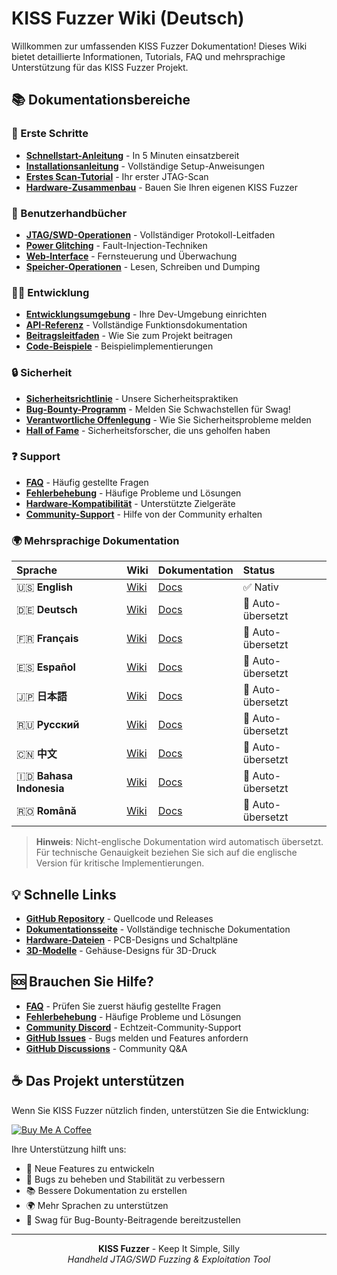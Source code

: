 # KISS Fuzzer Wiki (Deutsch)

Willkommen zur umfassenden KISS Fuzzer Dokumentation! Dieses Wiki bietet detaillierte Informationen, Tutorials, FAQ und mehrsprachige Unterstützung für das KISS Fuzzer Projekt.

## 📚 Dokumentationsbereiche

### 🚀 Erste Schritte
- **[Schnellstart-Anleitung](Quick-Start-Guide-DE)** - In 5 Minuten einsatzbereit
- **[Installationsanleitung](Installation-Guide-DE)** - Vollständige Setup-Anweisungen
- **[Erstes Scan-Tutorial](First-Scan-Tutorial-DE)** - Ihr erster JTAG-Scan
- **[Hardware-Zusammenbau](Hardware-Assembly-DE)** - Bauen Sie Ihren eigenen KISS Fuzzer

### 🔧 Benutzerhandbücher
- **[JTAG/SWD-Operationen](JTAG-SWD-Operations-DE)** - Vollständiger Protokoll-Leitfaden
- **[Power Glitching](Power-Glitching-DE)** - Fault-Injection-Techniken
- **[Web-Interface](Web-Interface-DE)** - Fernsteuerung und Überwachung
- **[Speicher-Operationen](Memory-Operations-DE)** - Lesen, Schreiben und Dumping

### 👨‍💻 Entwicklung
- **[Entwicklungsumgebung](Development-Setup-DE)** - Ihre Dev-Umgebung einrichten
- **[API-Referenz](API-Reference-DE)** - Vollständige Funktionsdokumentation
- **[Beitragsleitfaden](Contributing-Guide-DE)** - Wie Sie zum Projekt beitragen
- **[Code-Beispiele](Code-Examples-DE)** - Beispielimplementierungen

### 🔒 Sicherheit
- **[Sicherheitsrichtlinie](Security-Policy-DE)** - Unsere Sicherheitspraktiken
- **[Bug-Bounty-Programm](Bug-Bounty-Program-DE)** - Melden Sie Schwachstellen für Swag!
- **[Verantwortliche Offenlegung](Responsible-Disclosure-DE)** - Wie Sie Sicherheitsprobleme melden
- **[Hall of Fame](Hall-of-Fame-DE)** - Sicherheitsforscher, die uns geholfen haben

### ❓ Support
- **[FAQ](FAQ-DE)** - Häufig gestellte Fragen
- **[Fehlerbehebung](Troubleshooting-DE)** - Häufige Probleme und Lösungen
- **[Hardware-Kompatibilität](Hardware-Compatibility-DE)** - Unterstützte Zielgeräte
- **[Community-Support](Community-Support-DE)** - Hilfe von der Community erhalten

### 🌍 Mehrsprachige Dokumentation

| Sprache | Wiki | Dokumentation | Status |
|:--------|:-----|:--------------|:-------|
| 🇺🇸 **English** | [Wiki](Home) | [Docs](https://kiss-fuzzer.readthedocs.io/en/latest/) | ✅ Nativ |
| 🇩🇪 **Deutsch** | [Wiki](Home-DE) | [Docs](https://kiss-fuzzer.readthedocs.io/de/latest/) | 🔄 Auto-übersetzt |
| 🇫🇷 **Français** | [Wiki](Home-FR) | [Docs](https://kiss-fuzzer.readthedocs.io/fr/latest/) | 🔄 Auto-übersetzt |
| 🇪🇸 **Español** | [Wiki](Home-ES) | [Docs](https://kiss-fuzzer.readthedocs.io/es/latest/) | 🔄 Auto-übersetzt |
| 🇯🇵 **日本語** | [Wiki](Home-JA) | [Docs](https://kiss-fuzzer.readthedocs.io/ja/latest/) | 🔄 Auto-übersetzt |
| 🇷🇺 **Русский** | [Wiki](Home-RU) | [Docs](https://kiss-fuzzer.readthedocs.io/ru/latest/) | 🔄 Auto-übersetzt |
| 🇨🇳 **中文** | [Wiki](Home-ZH) | [Docs](https://kiss-fuzzer.readthedocs.io/zh/latest/) | 🔄 Auto-übersetzt |
| 🇮🇩 **Bahasa Indonesia** | [Wiki](Home-ID) | [Docs](https://kiss-fuzzer.readthedocs.io/id/latest/) | 🔄 Auto-übersetzt |
| 🇷🇴 **Română** | [Wiki](Home-RO) | [Docs](https://kiss-fuzzer.readthedocs.io/ro/latest/) | 🔄 Auto-übersetzt |

> **Hinweis**: Nicht-englische Dokumentation wird automatisch übersetzt. Für technische Genauigkeit beziehen Sie sich auf die englische Version für kritische Implementierungen.

## 💡 Schnelle Links

- **[GitHub Repository](https://github.com/seedon198/KISS)** - Quellcode und Releases
- **[Dokumentationsseite](https://kiss-fuzzer.readthedocs.io/)** - Vollständige technische Dokumentation
- **[Hardware-Dateien](https://github.com/seedon198/KISS/tree/main/hardware)** - PCB-Designs und Schaltpläne
- **[3D-Modelle](https://github.com/seedon198/KISS/tree/main/case)** - Gehäuse-Designs für 3D-Druck

## 🆘 Brauchen Sie Hilfe?

- **[FAQ](FAQ-DE)** - Prüfen Sie zuerst häufig gestellte Fragen
- **[Fehlerbehebung](Troubleshooting-DE)** - Häufige Probleme und Lösungen
- **[Community Discord](https://discord.gg/kiss-fuzzer)** - Echtzeit-Community-Support
- **[GitHub Issues](https://github.com/seedon198/KISS/issues)** - Bugs melden und Features anfordern
- **[GitHub Discussions](https://github.com/seedon198/KISS/discussions)** - Community Q&A

## ☕ Das Projekt unterstützen

Wenn Sie KISS Fuzzer nützlich finden, unterstützen Sie die Entwicklung:

[![Buy Me A Coffee](https://img.shields.io/badge/Buy%20Me%20A%20Coffee-ffdd00?style=for-the-badge&logo=buy-me-a-coffee&logoColor=black)](https://buymeacoffee.com/kissfuzzer)

Ihre Unterstützung hilft uns:
- 🔧 Neue Features zu entwickeln
- 🐛 Bugs zu beheben und Stabilität zu verbessern
- 📚 Bessere Dokumentation zu erstellen
- 🌍 Mehr Sprachen zu unterstützen
- 🎁 Swag für Bug-Bounty-Beitragende bereitzustellen

---

<p align="center">
  <strong>KISS Fuzzer</strong> - Keep It Simple, Silly<br>
  <em>Handheld JTAG/SWD Fuzzing & Exploitation Tool</em>
</p>

